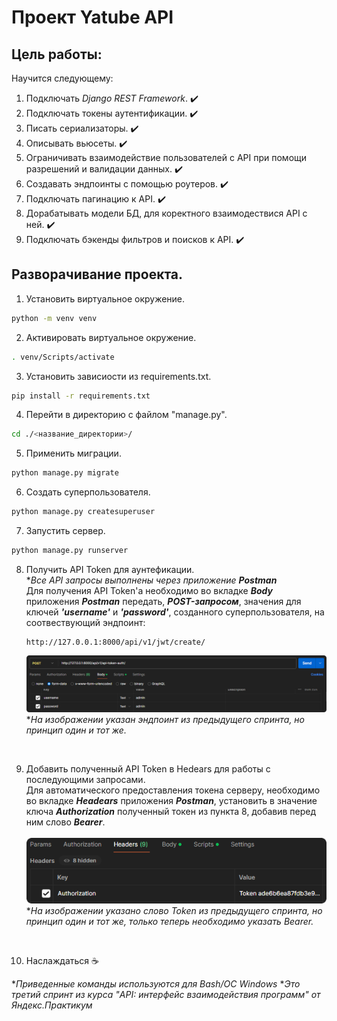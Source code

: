 # Проект Yatube API

## Цель работы:

Научится следующему:
1. Подключать *Django REST Framework*. :heavy_check_mark:
2. Подключать токены аутентификации. :heavy_check_mark:
3. Писать сериализаторы. :heavy_check_mark:
4. Описывать вьюсеты. :heavy_check_mark:
5. Ограничивать взаимодействие пользователей с API при помощи разрешений и валидации данных. :heavy_check_mark:
6. Создавать эндпоинты с помощью роутеров. :heavy_check_mark:
7. Подключать пагинацию к API. :heavy_check_mark:
8. Дорабатывать модели БД, для коректного взаимодествися API с ней. :heavy_check_mark:
9. Подключать бэкенды фильтров и поисков к API. :heavy_check_mark:

## Разворачивание проекта.

1. Установить виртуальное окружение.

```bash
python -m venv venv
```

2. Активировать виртуальное окружение.

```bash
. venv/Scripts/activate
```

3. Установить зависиости из requirements.txt.

```bash
pip install -r requirements.txt
```

4. Перейти в директорию с файлом "manage.py".

```bash
cd ./<название_директории>/
```

5. Применить миграции.

```bash
python manage.py migrate
```

6. Создать суперпользователя.

```bash
python manage.py createsuperuser
```

7. Запустить сервер.

```bash
python manage.py runserver
```

8. Получить API Token для аунтефикации.
   <br>**Все API запросы выполнены через приложение **Postman***
   <br>Для получения API Token'а необходимо во вкладке ***Body*** приложения ***Postman*** передать, ***POST-запросом***, значения для ключей ***'username'*** и ***'password'***, созданного суперпользователя, на соотвествующий эндпоинт:

   ```
   http://127.0.0.1:8000/api/v1/jwt/create/
   ```
    ![Example-get-token](https://github.com/Sined-Htims/Image/blob/main/api_yatube/Example-get-token.png)  
    **На изображении указан эндпоинт из предыдущего спринта, но принцип один и тот же.*

<br>

9.  Добавить полученный API Token в Hedears для работы с последующими запросами.
    <br>Для автоматического предоставления токена серверу, необходимо во вкладке ***Headears*** приложения ***Postman***, установить в значение ключа ***Authorization*** полученный токен из пункта 8, добавив перед ним слово ***Bearer***.
    <br>
    <br>
    ![Example-add-token](https://github.com/Sined-Htims/Image/blob/main/api_yatube/Example-add-token.png)
    **На изображении указано слово Token из предыдущего спринта, но принцип один и тот же, только теперь необходимо указать Bearer.*
    </br>
<br>

10.  Наслаждаться :coffee:

**Приведенные команды используются для Bash/OC Windows*
**Это третий спринт из курса "API: интерфейс взаимодействия программ" от Яндекс.Практикум*
